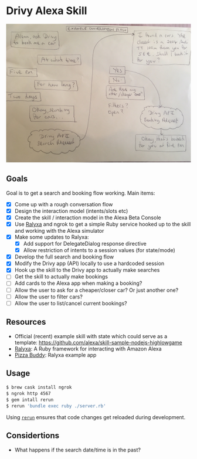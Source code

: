 # Drivy Alexa Skill

![Example conversation](https://raw.githubusercontent.com/watsonbox/drivy_alexa/master/res/example_conversation.jpg)

## Goals

Goal is to get a search and booking flow working. Main items:

- [x] Come up with a rough conversation flow
- [x] Design the interaction model (intents/slots etc)
- [x] Create the skill / interaction model in the Alexa Beta Console
- [x] Use [Ralyxa](https://github.com/sjmog/ralyxa) and ngrok to get a simple Ruby service hooked up to the skill and working with the Alexa simulator
- [x] Make some updates to Ralyxa:
  - [x] Add support for DelegateDialog response directive
  - [x] Allow restriction of intents to a session values (for state/mode)
- [x] Develop the full search and booking flow
- [x] Modify the Drivy app (API) locally to use a hardcoded session
- [x] Hook up the skill to the Drivy app to actually make searches
- [ ] Get the skill to actually make bookings
- [ ] Add cards to the Alexa app when making a booking?
- [ ] Allow the user to ask for a cheaper/closer car? Or just another one?
- [ ] Allow the user to filter cars?
- [ ] Allow the user to list/cancel current bookings?

## Resources

- Official (recent) example skill with state which could serve as a template: https://github.com/alexa/skill-sample-nodejs-highlowgame
- [Ralyxa](https://github.com/sjmog/ralyxa): A Ruby framework for interacting with Amazon Alexa
- [Pizza Buddy](https://github.com/sjmog/pizza_buddy): Ralyxa example app

## Usage

```bash
$ brew cask install ngrok
$ ngrok http 4567
$ gem intall rerun
$ rerun 'bundle exec ruby ./server.rb'
```

Using [`rerun`](https://github.com/alexch/rerun) ensures that code changes get reloaded during development.

## Considertions

- What happens if the search date/time is in the past?